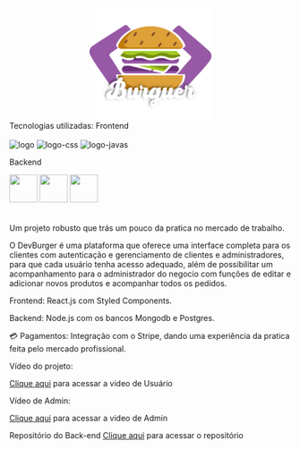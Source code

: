 <div align="center" display="inline_block">
  <img src='./src/assets/logo.svg' height="200"/>
</div>
Tecnologias utilizadas:
 Frontend
<div display="flex">
  <br>
<img src="https://img.shields.io/badge/HTML5-E34F26?style=for-the-badge&logo=html5&logoColor=white" alt="logo">

<img src="https://img.shields.io/badge/CSS3-1572B6?style=for-the-badge&logo=css3&logoColor=white" alt="logo-css">

<img src="https://img.shields.io/badge/JavaScript-F7DF1E?style=for-the-badge&logo=javascript&logoColor=black" alt="logo-javas">

</div>

 Backend
<div display="flex">
  <img src="https://user-images.githubusercontent.com/25181517/183568594-85e280a7-0d7e-4d1a-9028-c8c2209e073c.png" width="50" height="50">
  <img src="https://user-images.githubusercontent.com/25181517/117208740-bfb78400-adf5-11eb-97bb-09072b6bedfc.png" width="50" height="50">
  <img src="https://user-images.githubusercontent.com/25181517/182884177-d48a8579-2cd0-447a-b9a6-ffc7cb02560e.png" width="50" height="50">
</div>

<br/>
<br/>
Um projeto robusto que trás um pouco da pratica no mercado de trabalho.

O DevBurger é uma plataforma que oferece uma interface completa para os clientes com autenticação e gerenciamento de clientes e administradores, para que cada usuário tenha acesso adequado, além de possibilitar um acompanhamento para o administrador do negocio com funções de editar e adicionar novos produtos e acompanhar todos os pedidos.

Frontend: React.js com Styled Components.

Backend: Node.js com os bancos Mongodb e Postgres.
<br/>


💳 Pagamentos: Integração com o Stripe, dando uma experiência da pratica feita pelo mercado profissional.



Vídeo do projeto:
<br/>

<a href="https://github.com/user-attachments/assets/f4b7faf9-0327-48dd-80a0-d3a6a2e562b1" target="_blank">Clique aqui</a> para acessar a video de Usuário
<br/>

Vídeo de Admin:
<br/>

<a href="https://github.com/user-attachments/assets/61c55767-2b17-497e-b47b-e1f1f72724d4" target="_blank">Clique aqui</a> para acessar a video de Admin
<br/>


Repositório do Back-end
<a href="https://github.com/rodolfossilvadev/devburgerapi" target="_blank">Clique aqui</a> para acessar o repositório




